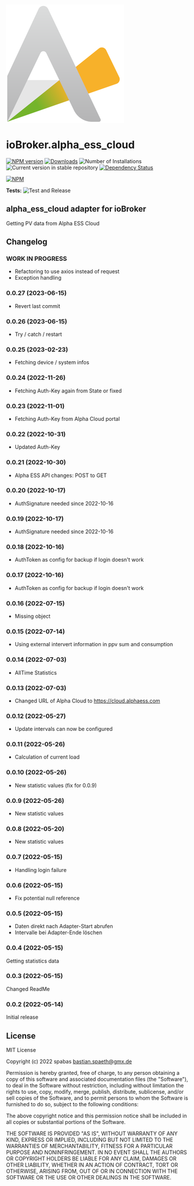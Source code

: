 ![Logo](admin/alpha_ess_cloud.png)
# ioBroker.alpha_ess_cloud

[![NPM version](https://img.shields.io/npm/v/iobroker.alpha_ess_cloud.svg)](https://www.npmjs.com/package/iobroker.alpha_ess_cloud)
[![Downloads](https://img.shields.io/npm/dm/iobroker.alpha_ess_cloud.svg)](https://www.npmjs.com/package/iobroker.alpha_ess_cloud)
![Number of Installations](https://iobroker.live/badges/alpha_ess_cloud-installed.svg)
![Current version in stable repository](https://iobroker.live/badges/alpha_ess_cloud-stable.svg)
[![Dependency Status](https://img.shields.io/david/spabas/iobroker.alpha_ess_cloud.svg)](https://david-dm.org/spabas/iobroker.alpha_ess_cloud)

[![NPM](https://nodei.co/npm/iobroker.alpha_ess_cloud.png?downloads=true)](https://nodei.co/npm/iobroker.alpha_ess_cloud/)

**Tests:** ![Test and Release](https://github.com/spabas/ioBroker.alpha_ess_cloud/workflows/Test%20and%20Release/badge.svg)

## alpha_ess_cloud adapter for ioBroker

Getting PV data from Alpha ESS Cloud

## Changelog
<!--
	Placeholder for the next version (at the beginning of the line):
	### **WORK IN PROGRESS**
-->

### **WORK IN PROGRESS**
* Refactoring to use axios instead of request 
* Exception handling

### 0.0.27 (2023-06-15)
* Revert last commit

### 0.0.26 (2023-06-15)
* Try / catch / restart

### 0.0.25 (2023-02-23)
* Fetching device / system infos

### 0.0.24 (2022-11-26)
* Fetching Auth-Key again from State or fixed

### 0.0.23 (2022-11-01)
* Fetching Auth-Key from Alpha Cloud portal

### 0.0.22 (2022-10-31)
* Updated Auth-Key

### 0.0.21 (2022-10-30)
* Alpha ESS API changes: POST to GET

### 0.0.20 (2022-10-17)
* AuthSignature needed since 2022-10-16

### 0.0.19 (2022-10-17)
* AuthSignature needed since 2022-10-16

### 0.0.18 (2022-10-16)
* AuthToken as config for backup if login doesn't work

### 0.0.17 (2022-10-16)
* AuthToken as config for backup if login doesn't work

### 0.0.16 (2022-07-15)
* Missing object

### 0.0.15 (2022-07-14)
* Using external intervert information in ppv sum and consumption

### 0.0.14 (2022-07-03)
* AllTime Statistics

### 0.0.13 (2022-07-03)
* Changed URL of Alpha Cloud to https://cloud.alphaess.com

### 0.0.12 (2022-05-27)
* Update intervals can now be configured

### 0.0.11 (2022-05-26)
* Calculation of current load

### 0.0.10 (2022-05-26)
* New statistic values (fix for 0.0.9)

### 0.0.9 (2022-05-26)
* New statistic values

### 0.0.8 (2022-05-20)
* New statistic values

### 0.0.7 (2022-05-15)
* Handling login failure

### 0.0.6 (2022-05-15)
* Fix potential null reference

### 0.0.5 (2022-05-15)
* Daten direkt nach Adapter-Start abrufen 
* Intervalle bei Adapter-Ende löschen

### 0.0.4 (2022-05-15)
Getting statistics data

### 0.0.3 (2022-05-15)
Changed ReadMe

### 0.0.2 (2022-05-14)
Initial release  

## License
MIT License

Copyright (c) 2022 spabas <bastian.spaeth@gmx.de>

Permission is hereby granted, free of charge, to any person obtaining a copy
of this software and associated documentation files (the "Software"), to deal
in the Software without restriction, including without limitation the rights
to use, copy, modify, merge, publish, distribute, sublicense, and/or sell
copies of the Software, and to permit persons to whom the Software is
furnished to do so, subject to the following conditions:

The above copyright notice and this permission notice shall be included in all
copies or substantial portions of the Software.

THE SOFTWARE IS PROVIDED "AS IS", WITHOUT WARRANTY OF ANY KIND, EXPRESS OR
IMPLIED, INCLUDING BUT NOT LIMITED TO THE WARRANTIES OF MERCHANTABILITY,
FITNESS FOR A PARTICULAR PURPOSE AND NONINFRINGEMENT. IN NO EVENT SHALL THE
AUTHORS OR COPYRIGHT HOLDERS BE LIABLE FOR ANY CLAIM, DAMAGES OR OTHER
LIABILITY, WHETHER IN AN ACTION OF CONTRACT, TORT OR OTHERWISE, ARISING FROM,
OUT OF OR IN CONNECTION WITH THE SOFTWARE OR THE USE OR OTHER DEALINGS IN THE
SOFTWARE.